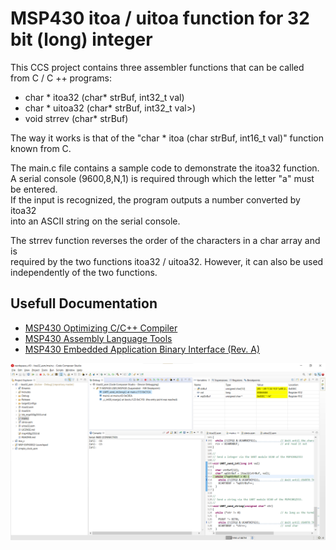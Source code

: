 # MSP430 itoa / uitoa function for 32 bit (long) integer

This CCS project contains three assembler functions that can be called from C / C ++ programs:
* char * itoa32 (char* strBuf, int32_t val)
* char * uitoa32 (char* strBuf, int32_t val>)
* void strrev (char* strBuf)

The way it works is that of the "char * itoa (char strBuf, int16_t val)" function known from C.

The main.c file contains a sample code to demonstrate the itoa32 function.<br>
A serial console (9600,8,N,1) is required through which the letter "a" must be entered.<br>
If the input is recognized, the program outputs a number converted by itoa32<br>
into an ASCII string on the serial console.<br>  

The strrev function reverses the order of the characters in a char array and is<br>
required by the two functions itoa32 / uitoa32. However, it can also be used<br>
independently of the two functions.

## Usefull Documentation
* [MSP430 Optimizing C/C++ Compiler](https://www.ti.com/lit/ug/slau132y/slau132y.pdf)<br>
* [MSP430 Assembly Language Tools](https://www.ti.com/lit/pdf/SLAU131Y)<br>
* [MSP430 Embedded Application Binary Interface (Rev. A)](https://www.ti.com/lit/pdf/slaa534)<br>


![CCS](https://github.com/DoImant/Stuff/blob/main/MSP430/itoa32.png)
